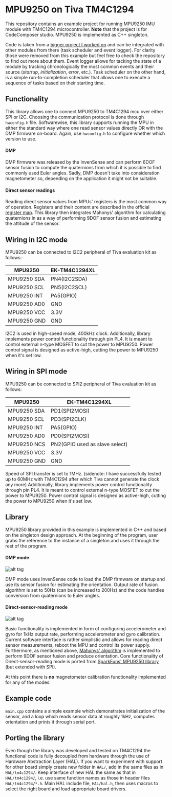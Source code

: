 MPU9250 on Tiva TM4C1294
======================


This repository contains an example project for running MPU9250 IMU module with TM4C1294 microcontroller. __Note__ that the project is for CodeComposer studio. MPU9250 is implemented as C++ singleton.

Code is taken from a [bigger project I worked on](https://github.com/vedranMv/roverRPi3)  and can be integrated with other modules from there (task scheduler and event logger). For clarity those were removed from this example but feel free to check the repository to find out more about them. Event logger allows for tacking the state of a module by tracking chronologically the most common events and their source (_startup_, _initialization_, _error_, etc.). Task scheduler on the other hand, is a simple run-to-completion scheduler that allows one to execute a sequence of tasks based on their starting time.

## Functionality

This library allows one to connect MPU9250 to TM4C1294 mcu over either SPI or I2C. Choosing the communication protocol is done through ``hwconfig.h`` file. Softwarewise, this library supports running the MPU in either the standard way where one read sensor values directly OR with the DMP firmware on-board. Again, use ``hwconfig.h`` to configure whether which version to use.

#### DMP
DMP firmware was released by the InvenSense and can perform 6DOF sensor fusion to compute the quaternions from which it is possible to find commonly used Euler angles. Sadly, DMP doesn't take into consideration magnetometer so, depending on the application it might not be suitable.

#### Direct sensor readings
Reading direct sensor values from MPUs' registers is the most common way of operation. Registers and their content are described in the official [register map](https://store.invensense.com/Datasheets/invensense/RM-MPU-9150A-00-v3.0.pdf). This library then integrates Mahonys' algorithm for calculating quaternions in as a way of performing 9DOF sensor fusion and estimating the attitude of the sensor.

## Wiring in I2C mode

MPU9250 can be connected to I2C2 peripheral of Tiva evaluation kit as follows:


MPU9250       |   EK-TM4C1294XL
--------------|------------------
MPU9250 SDA   | PN4(I2C2SDA)
MPU9250 SCL   | PN5(I2C2SCL)
MPU9250 INT   | PA5(GPIO)
MPU9250 AD0   | GND
MPU9250 VCC   | 3.3V
MPU9250 GND   | GND

I2C2 is used in high-speed mode, 400kHz clock. Additionally, library implements power control functionality through pin PL4. It is meant to control external n-type MOSFET to cut the power to MPU9250. Power control signal is designed as active-high, cutting the power to MPU9250 when it's set low.


## Wiring in SPI mode

MPU9250 can be connected to SPI2 peripheral of Tiva evaluation kit as follows:

MPU9250       |   EK-TM4C1294XL
--------------|------------------
MPU9250 SDA   | PD1(SPI2MOSI)
MPU9250 SCL   | PD3(SPI2CLK)
MPU9250 INT   | PA5(GPIO)
MPU9250 AD0   | PD0(SPI2MOSI)
MPU9250 NCS   | PN2(GPIO used as slave select)
MPU9250 VCC   | 3.3V
MPU9250 GND  | GND

Speed of SPI transfer is set to 1MHz. (sidenote: I have successfully tested up to 60MHz with TM4C1294 after which Tiva cannot generate the clock any more) Additionally, library implements power control functionality through pin PL4. It is meant to control external n-type MOSFET to cut the power to MPU9250. Power control signal is designed as active-high, cutting the power to MPU9250 when it's set low.


## Library

MPU9250 library provided in this example is implemented in C++ and based on the singleton design approach. At the beginning of the program, user grabs the reference to the instance of a singleton and uses it through the rest of the program.

#### DMP mode

![alt tag](https://vedran.ml/public/images/DMP.png)

DMP mode uses InvenSense code to load the DMP firmware on startup and use its sensor fusion for estimating the orientation. Output rate of fusion algorithm is set to 50Hz (can be increased to 200Hz) and the code handles conversion from quaternions to Euler angles.

#### Direct-sensor-reading mode

![alt tag](https://vedran.ml/public/images/DSR.png)

Basic functionality is implemented in form of configuring accelerometer and gyro for 1kHz output rate, performing accelerometer and gyro calibration. Current software interface is rather simplistic and allows for reading direct sensor measurements, reboot the MPU and control its power supply. Furthermore, as mentioned above, [Mahonys' algorithm](https://github.com/PaulStoffregen/MahonyAHRS) is implemented to perform 9DOF sensor fusion and produce orientation. Core functionality of Direct-sensor-reading mode is ported from [SparkFuns' MPU9250 library](https://github.com/sparkfun/SparkFun_MPU-9250_Breakout_Arduino_Library) (but extended with SPI).


At this point there is __no__ magnetometer calibration functionality implemented for any of the modes.

## Example code

``main.cpp`` contains a simple example which demonstrates initialization of the sensor, and a loop which reads sensor data at roughly 1kHz, computes orientation and prints it through serial port.


## Porting the library

Even though the library was developed and tested on TM4C1294 the functional code is fully decoupled from hardware through the use of Hardware Abstraction Layer (HAL). If you want to experiment with support for other board simply create new folder in ``HAL/``, add in the same files as in ``HAL/tm4c1294/``. Keep interface of new HAL the same as that in ``HAL/tm4c1294/``, i.e. use same function names as those in header files ``HAL/tm4c1294/*.h``. Main HAL include file, ``HAL/hal.h``, then uses macros to select the right board and load appropriate board drivers.
